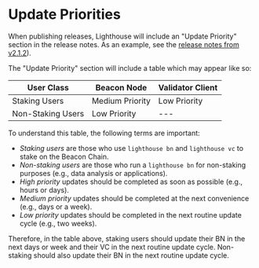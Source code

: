 # Update Priorities

When publishing releases, Lighthouse will include an "Update Priority" section in the release notes. As an example, see the [release notes from v2.1.2](https://github.com/sigp/lighthouse/releases/tag/v2.1.2)).

The "Update Priority" section will include a table which may appear like so:

|User Class |Beacon Node  | Validator Client|
--- | --- | ---
|Staking Users| Medium Priority | Low Priority |
|Non-Staking Users| Low Priority|---|

To understand this table, the following terms are important:

- *Staking users* are those who use `lighthouse bn` and `lighthouse vc` to stake on the Beacon Chain.
- *Non-staking users* are those who run a `lighthouse bn` for non-staking purposes (e.g., data analysis or applications).
- *High priority* updates should be completed as soon as possible (e.g., hours or days).
- *Medium priority* updates should be completed at the next convenience (e.g., days or a week).
- *Low priority* updates should be completed in the next routine update cycle (e.g., two weeks).

Therefore, in the table above, staking users should update their BN in the next days or week and
their VC in the next routine update cycle. Non-staking should also update their BN in the next
routine update cycle.
